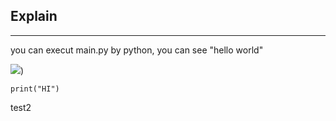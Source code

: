 ## Explain
---
you can execut main.py by python, you can see "hello world"

![](https://cdn.cybassets.com/s/files/18929/ckeditor/pictures/content_679f61eb-3abb-46f5-bee8-00c0dc8e9725.jpg))

```
print("HI")
```
test2
